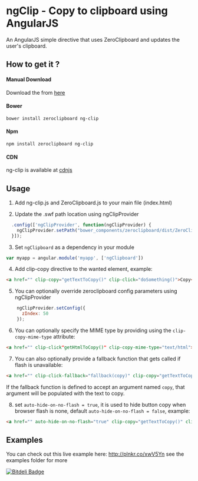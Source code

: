 ngClip - Copy to clipboard using AngularJS
=======

An AngularJS simple directive that uses ZeroClipboard and updates the user's clipboard.


## How to get it ?

#### Manual Download
Download the from [here](https://github.com/asafdav/ng-clip/releases)

#### Bower
```
bower install zeroclipboard ng-clip
```

#### Npm
```
npm install zeroclipboard ng-clip
```

#### CDN
ng-clip is available at [cdnjs](http://www.cdnjs.com/libraries/ng-clip)


## Usage

1. Add ng-clip.js and ZeroClipboard.js to your main file (index.html)

2. Update the .swf path location using ngClipProvider
  ```javascript
    .config(['ngClipProvider', function(ngClipProvider) {
      ngClipProvider.setPath("bower_components/zeroclipboard/dist/ZeroClipboard.swf");
    }]);
  ```

3. Set `ngClipboard` as a dependency in your module
  ```javascript
  var myapp = angular.module('myapp', ['ngClipboard'])
  ```

4. Add clip-copy directive to the wanted element, example:
  ```html
  <a href="" clip-copy="getTextToCopy()" clip-click="doSomething()">Copy</a>
  ```

5. You can optionally override zeroclipboard config parameters using ngClipProvider
  ```javascript
      ngClipProvider.setConfig({
        zIndex: 50
      });
  ```

6. You can optionally specify the MIME type by providing using the `clip-copy-mime-type` attribute:
  ```html
  <a href="" clip-click"getHtmlToCopy()" clip-copy-mime-type="text/html">Copy HTML</a>
  ```

7. You can also optionally provide a fallback function that gets called if flash is unavailable:
  ```html
  <a href="" clip-click-fallback="fallback(copy)" clip-copy="getTextToCopy()" clip-click="doSomething()">Copy</a>
  ```
  If the fallback function is defined to accept an argument named `copy`, that argument will be populated with the text to copy.

8. set `auto-hide-on-no-flash = true`, it is used to hide button copy when browser flash is none, default `auto-hide-on-no-flash = false`, example:

  ```html
  <a href="" auto-hide-on-no-flash="true" clip-copy="getTextToCopy()" clip-click="doSomething()">Copy</a>
  ```

## Examples
You can check out this live example here: http://plnkr.co/xwV5Yn
see the examples folder for more


[![Bitdeli Badge](https://d2weczhvl823v0.cloudfront.net/asafdav/ng-clip/trend.png)](https://bitdeli.com/free "Bitdeli Badge")
